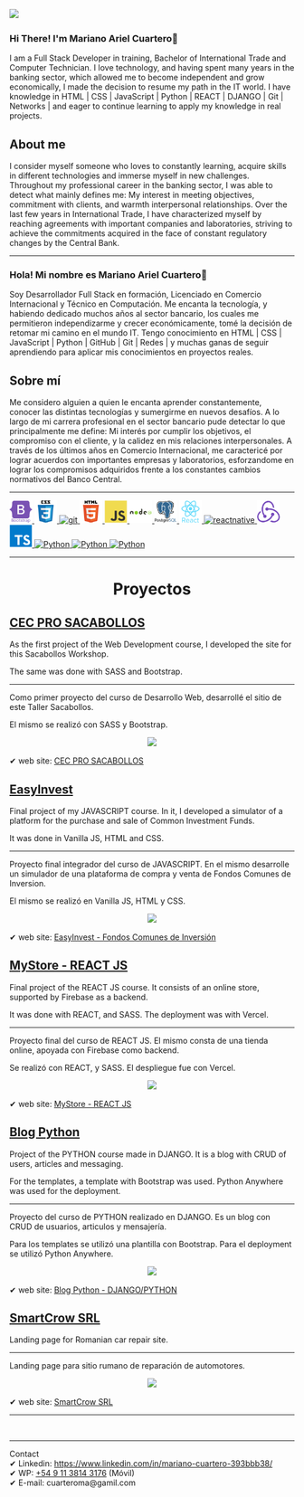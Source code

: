 ![](https://imgur.com/Cr1X5Px.jpg)

### Hi There! I'm Mariano Ariel Cuartero👋

I am a Full Stack Developer in training, Bachelor of International Trade and Computer Technician. I love technology, and having spent many years in the banking sector, which allowed me to become independent and grow economically, I made the decision to resume my path in the IT world.
I have knowledge in HTML | CSS | JavaScript | Python | REACT | DJANGO | Git | Networks | and eager to continue learning to apply my knowledge in real projects.

## About me
I consider myself someone who loves to constantly learning, acquire skills in different technologies and immerse myself in new challenges. Throughout my professional career in the banking sector, I was able to detect what mainly defines me: My interest in meeting objectives, commitment with clients, and warmth interpersonal relationships. Over the last few years in International Trade, I have characterized myself by reaching agreements with important companies and laboratories, striving to achieve the commitments acquired in the face of constant regulatory changes by the Central Bank.

********

### Hola! Mi nombre es Mariano Ariel Cuartero👋

Soy Desarrollador Full Stack en formación, Licenciado en Comercio Internacional y Técnico en Computación. Me encanta la tecnología, y habiendo dedicado muchos años al sector bancario, los cuales me permitieron independizarme y crecer económicamente, tomé la decisión de retomar mi camino en el mundo IT. 
Tengo conocimiento en HTML | CSS | JavaScript | Python | GitHub | Git | Redes | y muchas ganas de seguir aprendiendo para aplicar mis conocimientos en proyectos reales.

## Sobre mí
Me considero alguien a quien le encanta aprender constantemente, conocer las distintas tecnologías y sumergirme en nuevos desafíos. A lo largo de mi carrera profesional en el sector bancario pude detectar lo que principalmente me define: Mi interés por cumplir los objetivos, el compromiso con el cliente, y la calidez en mis relaciones interpersonales. A través de los últimos años en Comercio Internacional, me caractericé por lograr acuerdos con importantes empresas y laboratorios, esforzandome en lograr los compromisos adquiridos frente a los constantes cambios normativos del Banco Central. 

********

<p align="left"> <a href="https://getbootstrap.com" target="_blank"> <img src="https://raw.githubusercontent.com/devicons/devicon/master/icons/bootstrap/bootstrap-plain-wordmark.svg" alt="bootstrap" width="40" height="40"/> </a> <a href="https://www.w3schools.com/css/" target="_blank"> <img src="https://raw.githubusercontent.com/devicons/devicon/master/icons/css3/css3-original-wordmark.svg" alt="css3" width="40" height="40"/> </a>  <a href="https://git-scm.com/" target="_blank"> <img src="https://www.vectorlogo.zone/logos/git-scm/git-scm-icon.svg" alt="git" width="40" height="40"/> </a> <a href="https://www.w3.org/html/" target="_blank"> <img src="https://raw.githubusercontent.com/devicons/devicon/master/icons/html5/html5-original-wordmark.svg" alt="html5" width="40" height="40"/> </a> <a href="https://developer.mozilla.org/en-US/docs/Web/JavaScript" target="_blank"> <img src="https://raw.githubusercontent.com/devicons/devicon/master/icons/javascript/javascript-original.svg" alt="javascript" width="40" height="40"/> </a> <a href="https://nodejs.org" target="_blank"> <img src="https://raw.githubusercontent.com/devicons/devicon/master/icons/nodejs/nodejs-original-wordmark.svg" alt="nodejs" width="40" height="40"/> </a> <a href="https://www.postgresql.org" target="_blank"> <img src="https://raw.githubusercontent.com/devicons/devicon/master/icons/postgresql/postgresql-original-wordmark.svg" alt="postgresql" width="40" height="40"/> </a> <a href="https://reactjs.org/" target="_blank"> <img src="https://raw.githubusercontent.com/devicons/devicon/master/icons/react/react-original-wordmark.svg" alt="react" width="40" height="40"/> </a> <a href="https://reactnative.dev/" target="_blank"> <img src="https://reactnative.dev/img/header_logo.svg" alt="reactnative" width="40" height="40"/> </a> <a href="https://redux.js.org" target="_blank"> <img src="https://raw.githubusercontent.com/devicons/devicon/master/icons/redux/redux-original.svg" alt="redux" width="40" height="40"/> </a> <a href="https://www.typescriptlang.org/" target="_blank"> <img src="https://raw.githubusercontent.com/devicons/devicon/master/icons/typescript/typescript-original.svg" alt="typescript" width="40" height="40"/> </a> <a href="https://www.python.org/" target="_blank"> <img src="https://w7.pngwing.com/pngs/140/948/png-transparent-blue-and-yellow-logo-python-logo-programmer-fierce-python-s-cdr-angle-text.png" alt="Python" width="40" height="40"/> </a> <a href="https://rubyinstaller.org/" target="_blank"> <img src="https://user-images.githubusercontent.com/58791994/135737780-771fa5bf-51d0-45eb-a024-79b3fe113e0f.png" alt="Python" width="40" height="40"/> </a> <a href="https://rubyonrails.org/" target="_blank"> <img src="https://user-images.githubusercontent.com/58791994/135738150-818e4477-403c-4705-87f0-f3e8d096ddaf.png" alt="Python" width="40" height="40"/> </a></p>


<hr/>

<h1 align="center"> Proyectos </h1>

## <a href="https://github.com/marianc90/gfc-sacabollos" target="_blank">CEC PRO SACABOLLOS</a>
<p>
As the first project of the Web Development course, I developed the site for this Sacabollos Workshop.

The same was done with SASS and Bootstrap.
 
 ******
 
Como primer proyecto del curso de Desarrollo Web, desarrollé el sitio de este Taller Sacabollos.

El mismo se realizó con SASS y Bootstrap.

<p align="center">
<img  src="https://i.imgur.com/ZuGfv8y.png" height='250px'>
</p>

✔ web site: <a href="https://marianc90.github.io/gfc-sacabollos/" target="_blank">
CEC PRO SACABOLLOS
</a> 

## <a href="https://github.com/marianc90/Proyecto-JS-CODERHOUSE" target="_blank">EasyInvest</a>
<p>
 
Final project of my JAVASCRIPT course. In it, I developed a simulator of a platform for the purchase and sale of Common Investment Funds.

It was done in Vanilla JS, HTML and CSS.
 
 ******
 
Proyecto final integrador del curso de JAVASCRIPT. En el mismo desarrolle un simulador de una plataforma de compra y venta de Fondos Comunes de Inversion.

El mismo se realizó en Vanilla JS, HTML y CSS.

<p align="center">
<img  src="https://i.imgur.com/ANqzIUb.jpg" height='250px'>
</p>

✔ web site: <a href="https://marianc90.github.io/Proyecto-JS-CODERHOUSE/index.html" target="_blank">
EasyInvest - Fondos Comunes de Inversión
</a> 

## <a href="https://github.com/marianc90/e-Commerce-REACT-Cuartero-Mariano" target="_blank">MyStore - REACT JS</a>
<p>
 
Final project of the REACT JS course. It consists of an online store, supported by Firebase as a backend.

It was done with REACT, and SASS. The deployment was with Vercel.
 
 ******
 
Proyecto final del curso de REACT JS. El mismo consta de una tienda online, apoyada con Firebase como backend.

Se realizó con REACT, y SASS. El despliegue fue con Vercel.

<p align="center">
<img  src="https://github.com/marianc90/e-Commerce-REACT-Cuartero-Mariano/raw/master/public/MyStore%20-%20Mariano%20Cuartero's%20App.gif?raw=true" height='250px'>
</p>

✔ web site: <a href="https://e-commerce-mystore.vercel.app/" target="_blank">
MyStore - REACT JS
</a> 

## <a href="https://github.com/marianc90/Entrega1_Fernandez_Cuartero_Torres" target="_blank">Blog Python</a>
<p>
 
Project of the PYTHON course made in DJANGO. It is a blog with CRUD of users, articles and messaging.

For the templates, a template with Bootstrap was used. Python Anywhere was used for the deployment.
 
 ******
 
Proyecto del curso de PYTHON realizado en DJANGO. Es un blog con CRUD de usuarios, articulos y mensajería.

Para los templates se utilizó una plantilla con Bootstrap. Para el deployment se utilizó Python Anywhere.

<p align="center">
<img  src="https://github.com/marti-fdez/Entrega1_Fernandez_Cuartero_Torres/raw/99ce287b983549e84eb3bb81a8dacba0c9d0396d/Setup%20-%20Awesome%20Screenshot.gif" height='250px'>
</p>

✔ web site: <a href="http://marianc90.pythonanywhere.com/" target="_blank">
Blog Python - DJANGO/PYTHON
</a> 

## <a href="https://marianc90.github.io/SMARTCROW/" target="_blank">SmartCrow SRL</a>
<p>
 
Landing page for Romanian car repair site.
 
 ******
 
Landing page para sitio rumano de reparación de automotores.

<p align="center">
<img  src="https://i.imgur.com/VmPJPNL.png" height='250px'>
</p>

✔ web site: <a href="https://marianc90.github.io/SMARTCROW/" target="_blank">
SmartCrow SRL
</a> 

********
 
<br/>

  <hr/>
  Contact <br/>
✔ Linkedin: <a href="https://www.linkedin.com/in/mariano-cuartero-393bbb38/">https://www.linkedin.com/in/mariano-cuartero-393bbb38/</a> <br/>
✔ WP: <a href="https://api.whatsapp.com/send?phone=549113814376&text=Gracias%20por%20contactar!" target="_blank">+54 9 11 3814 3176</a> (Móvil) <br/>
✔ E-mail: cuarteroma@gamil.com <br/>
